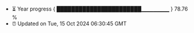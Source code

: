 - ⏳ Year progress { ███████████████████████▁▁▁▁▁▁▁ } 78.76 %
- ⏰ Updated on Tue, 15 Oct 2024 06:30:45 GMT

